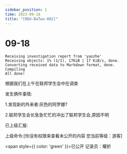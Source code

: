 ```yaml
---
sidebar_position: 1
time: 2023-09-18
title: "[RDU-BaTwo-002]"
---
```

# 09-18
```log
Receiving investigation report from 'yaozhe'
Receiving objects: 1% (1/1), 17KiB | 17 KiB/s, done.
Converting received data to Markdown format, done.
Compiling
All done!
```
根据我们在上午在联邦学生会中在调查
<p>发生俩件事情:</p>
1.发现新的外来者:灰色的阿罗娜?
<p>2.联邦学生会长急急忙忙的冲出了联邦学生会,原因不明</p>

已上级汇报:
<p>上级命令:[你没有权限来查看未公开的内容 您当前等级：游客]</p>

<span style={{ color: 'green' }}>已公开</span>
记录员：耀折